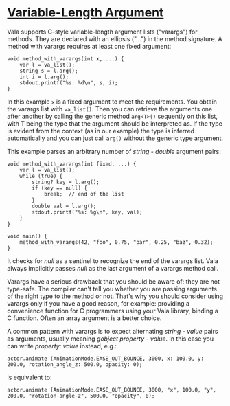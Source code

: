 # [Variable-Length Argument](variable_length_argument.md)

Vala supports C-style variable-length argument lists ("varargs") for methods. They are declared with an ellipsis ("...") in the method signature. A method with varargs requires at least one fixed argument:

```vala
void method_with_varargs(int x, ...) {
    var l = va_list();
    string s = l.arg();
    int i = l.arg();
    stdout.printf("%s: %d\n", s, i);
}
```

In this example `x` is a fixed argument to meet the requirements. You obtain the varargs list with `va_list()`. Then you can retrieve the arguments one after another by calling the generic method `arg<T>()` sequently on this list, with T being the type that the argument should be interpreted as. If the type is evident from the context (as in our example) the type is inferred automatically and you can just call `arg()` without the generic type argument. 

This example parses an arbitrary number of *string - double* argument pairs: 

```vala
void method_with_varargs(int fixed, ...) {
    var l = va_list();
    while (true) {
        string? key = l.arg();
        if (key == null) {
            break;  // end of the list
        }
        double val = l.arg();
        stdout.printf("%s: %g\n", key, val);
    }
}

void main() {
    method_with_varargs(42, "foo", 0.75, "bar", 0.25, "baz", 0.32);
}
```

It checks for *null* as a sentinel to recognize the end of the varargs list. Vala always implicitly passes *null* as the last argument of a varargs method call. 

Varargs have a serious drawback that you should be aware of: they are not type-safe. The compiler can't tell you whether you are passing arguments of the right type to the method or not. That's why you should consider using varargs only if you have a good reason, for example: providing a convenience function for C programmers using your Vala library, binding a C function. Often an array argument is a better choice. 

A common pattern with varargs is to expect alternating *string - value* pairs as arguments, usually meaning *gobject property - value*. In this case you can write *property: value* instead, e.g.: 

```vala
actor.animate (AnimationMode.EASE_OUT_BOUNCE, 3000, x: 100.0, y: 200.0, rotation_angle_z: 500.0, opacity: 0);
```

is equivalent to: 

```vala
actor.animate (AnimationMode.EASE_OUT_BOUNCE, 3000, "x", 100.0, "y", 200.0, "rotation-angle-z", 500.0, "opacity", 0);
```

